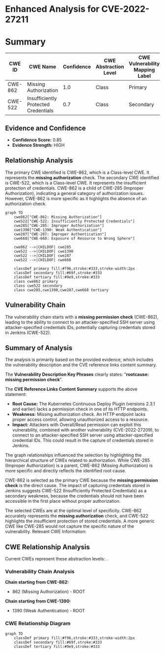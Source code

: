 # Enhanced Analysis for CVE-2022-27211

# Summary
| CWE ID | CWE Name | Confidence | CWE Abstraction Level | CWE Vulnerability Mapping Label | CWE-Vulnerability Mapping Notes |
|---|---|---|---|---|---|
| CWE-862 | Missing Authorization | 1.0 | Class | Primary | Allowed-with-Review |
| CWE-522 | Insufficiently Protected Credentials | 0.7 | Class | Secondary | Allowed-with-Review |

## Evidence and Confidence

*   **Confidence Score:** 0.85
*   **Evidence Strength:** HIGH

## Relationship Analysis
The primary CWE identified is CWE-862, which is a Class-level CWE. It represents the **missing authorization** check. The secondary CWE identified is CWE-522, which is a Class-level CWE. It represents the insufficient protection of credentials. CWE-862 is a child of CWE-285 (Improper Authorization), indicating a general category of authorization issues. However, CWE-862 is more specific as it highlights the absence of an authorization check.

```mermaid
graph TD
    cwe862["CWE-862: Missing Authorization"]
    cwe522["CWE-522: Insufficiently Protected Credentials"]
    cwe285["CWE-285: Improper Authorization"]
    cwe1390["CWE-1390: Weak Authentication"]
    cwe287["CWE-287: Improper Authentication"]
    cwe668["CWE-668: Exposure of Resource to Wrong Sphere"]
    
    cwe862 -->|CHILDOF| cwe285
    cwe522 -->|CHILDOF| cwe1390
    cwe522 -->|CHILDOF| cwe287
    cwe522 -->|CHILDOF| cwe668

    classDef primary fill:#f96,stroke:#333,stroke-width:2px
    classDef secondary fill:#69f,stroke:#333
    classDef tertiary fill:#9e9,stroke:#333
    class cwe862 primary
    class cwe522 secondary
    class cwe285,cwe1390,cwe287,cwe668 tertiary
```

## Vulnerability Chain
The vulnerability chain starts with a **missing permission check** (CWE-862), leading to the ability to connect to an attacker-specified SSH server using attacker-specified credentials IDs, potentially capturing credentials stored in Jenkins (CWE-522).

## Summary of Analysis
The analysis is primarily based on the provided evidence, which includes the vulnerability description and the CVE reference links content summary.

The **Vulnerability Description Key Phrases** clearly states: "**rootcause:** **missing permission check**".

The **CVE Reference Links Content Summary** supports the above statement:
*   **Root Cause:** The Kubernetes Continuous Deploy Plugin (versions 2.3.1 and earlier) lacks a permission check in one of its HTTP endpoints.
*   **Weakness:** Missing authorization check. An HTTP endpoint lacks proper access control, allowing unauthorized access to a resource.
*   **Impact:** Attackers with Overall/Read permission can exploit this vulnerability, combined with another vulnerability (CVE-2022-27209), to connect to an attacker-specified SSH server using attacker-specified credential IDs. This could result in the capture of credentials stored in Jenkins.

The graph relationships influenced the selection by highlighting the hierarchical structure of CWEs related to authorization. While CWE-285 (Improper Authorization) is a parent, CWE-862 (Missing Authorization) is more specific and directly reflects the identified root cause.

CWE-862 is selected as the primary CWE because the **missing permission check** is the direct cause. The impact of capturing credentials stored in Jenkins suggests CWE-522 (Insufficiently Protected Credentials) as a secondary weakness, because the credentials should not have been accessible in the first place without proper authorization.

The selected CWEs are at the optimal level of specificity. CWE-862 accurately represents the **missing authorization** check, and CWE-522 highlights the insufficient protection of stored credentials. A more generic CWE like CWE-285 would not capture the specific nature of the vulnerability.
Relevant CWE Information:


## CWE Relationship Analysis

Current CWEs represent these abstraction levels: .


### Vulnerability Chain Analysis

**Chain starting from CWE-862:**
- 862 (Missing Authorization) - ROOT


**Chain starting from CWE-1390:**
- 1390 (Weak Authentication) - ROOT



### CWE Relationship Diagram

```mermaid
graph TD
    classDef primary fill:#f96,stroke:#333,stroke-width:2px
    classDef secondary fill:#69f,stroke:#333
    classDef tertiary fill:#9e9,stroke:#333
```
